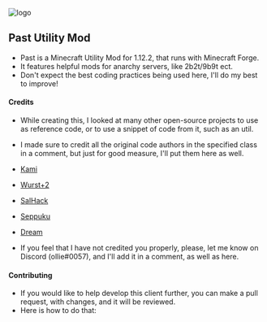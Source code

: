 ![logo](https://github.com/olliem5/past/blob/master/src/main/resources/assets/pastclient/pastbanner.png)

## Past Utility Mod
* Past is a Minecraft Utility Mod for 1.12.2, that runs with Minecraft Forge. 
* It features helpful mods for anarchy servers, like 2b2t/9b9t ect.
* Don't expect the best coding practices being used here, I'll do my best to improve!

#### Credits
* While creating this, I looked at many other open-source projects to use as reference code, or to use a snippet of code from it, such as an util.
* I made sure to credit all the original code authors in the specified class in a comment, but just for good measure, I'll put them here as well.

* [Kami](https://github.com/zeroeightysix/KAMI)
* [Wurst+2](https://github.com/TrvsF/wurstplus-two)
* [SalHack](https://github.com/ionar2/spidermod)
* [Seppuku](https://github.com/seppukudevelopment/seppuku)
* [Dream](https://github.com/Katatje/Dream)

* If you feel that I have not credited you properly, please, let me know on Discord (ollie#0057), and I'll add it in a comment, as well as here.

#### Contributing
* If you would like to help develop this client further, you can make a pull request, with changes, and it will be reviewed.
* Here is how to do that:

